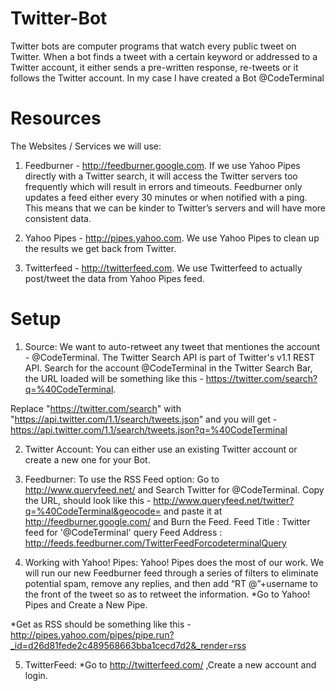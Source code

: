 Twitter-Bot
===========

Twitter bots are computer programs that watch every public tweet on Twitter. When a bot finds a tweet with a certain keyword or addressed to a Twitter account, it either sends a pre-written response, re-tweets or it follows the Twitter account.
In my case I have created a Bot @CodeTerminal

Resources 
=========
The Websites / Services we will use:
1. Feedburner - http://feedburner.google.com.  If we use Yahoo Pipes directly with a Twitter search, it will access the Twitter servers too frequently which will result in errors and timeouts.  Feedburner only updates a feed either every 30 minutes or when notified with a ping. This means that we can be kinder to Twitter’s servers and will have more consistent data.  

2. Yahoo Pipes - http://pipes.yahoo.com.   We use Yahoo Pipes to clean up the results we get back from Twitter.

3. Twitterfeed - http://twitterfeed.com.  We use Twitterfeed to actually post/tweet the data from Yahoo Pipes feed.

Setup 
=========
1. Source:
We want to auto-retweet any tweet that mentiones the account - @CodeTerminal. The Twitter Search API is part of Twitter's v1.1 REST API. Search for the account @CodeTerminal in the Twitter Search Bar, the URL loaded will be something like this - https://twitter.com/search?q=%40CodeTerminal.
   
Replace "https://twitter.com/search" with "https://api.twitter.com/1.1/search/tweets.json" and you will get -           https://api.twitter.com/1.1/search/tweets.json?q=%40CodeTerminal

2. Twitter Account:
You can either use an existing Twitter account or create a new one for your Bot.

3. Feedburner:
To use the RSS Feed option: 
Go to http://www.queryfeed.net/ and Search Twitter for @CodeTerminal. 
Copy the URL, should look like this - http://www.queryfeed.net/twitter?q=%40CodeTerminal&geocode= and paste it at http://feedburner.google.com/ and Burn the Feed.
Feed Title : Twitter feed for '@CodeTerminal' query
Feed Address : http://feeds.feedburner.com/TwitterFeedForcodeterminalQuery

4. Working with Yahoo! Pipes:
Yahoo! Pipes does the most of our work. We will run our new Feedburner feed through a series of filters to eliminate potential spam, remove any replies, and then add “RT @”+username to the front of the tweet so as to retweet the information.
*Go to Yahoo! Pipes and Create a New Pipe.


*Get as RSS should be something like this - http://pipes.yahoo.com/pipes/pipe.run?_id=d26d81fede2c489568663bba1cecd7d2&_render=rss

5. TwitterFeed:
*Go to http://twitterfeed.com/ ,Create a new account and login.
